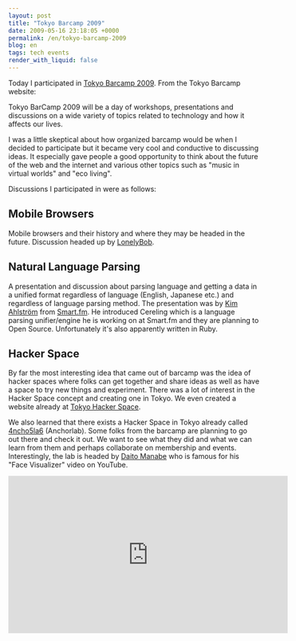 ```yaml
---
layout: post
title: "Tokyo Barcamp 2009"
date: 2009-05-16 23:18:05 +0000
permalink: /en/tokyo-barcamp-2009
blog: en
tags: tech events
render_with_liquid: false
---
```


Today I participated in
[Tokyo Barcamp 2009](http://barcamp.org/BarCamp-Tokyo2009). From the Tokyo
Barcamp website:

Tokyo BarCamp 2009 will be a day of workshops, presentations and discussions on
a wide variety of topics related to technology and how it affects our lives.

I was a little skeptical about how organized barcamp would be when I decided to
participate but it became very cool and conductive to discussing ideas. It
especially gave people a good opportunity to think about the future of the web
and the internet and various other topics such as "music in virtual worlds" and
"eco living".

Discussions I participated in were as follows:

## Mobile Browsers

Mobile browsers and their history and where they may be headed in the future.
Discussion headed up by [LonelyBob](https://twitter.com/LonelyBob).

## Natural Language Parsing

A presentation and discussion about parsing language and getting a data in a
unified format regardless of language (English, Japanese etc.) and regardless
of language parsing method. The presentation was by
[Kim Ahlström](http://twitter.com/kimtaro) from [Smart.fm](http://smart.fm). He
introduced Cereling which is a language parsing unifier/engine he is working on
at Smart.fm and they are planning to Open Source. Unfortunately it's also
apparently written in Ruby.

## Hacker Space

By far the most interesting idea that came out of barcamp was the idea of
hacker spaces where folks can get together and share ideas as well as have a
space to try new things and experiment. There was a lot of interest in the
Hacker Space concept and creating one in Tokyo. We even created a website
already at [Tokyo Hacker Space](http://www.tokyohackerspace.com).

We also learned that there exists a Hacker Space in Tokyo already called
[4ncho5la6](http://456.im/wp/) (Anchorlab). Some folks from the barcamp are
planning to go out there and check it out. We want to see what they did and
what we can learn from them and perhaps collaborate on membership and events.
Interestingly, the lab is headed by [Daito Manabe](http://daito.ws/) who is
famous for his "Face Visualizer" video on YouTube.

<iframe width="560" height="315" src="https://www.youtube.com/embed/YxdlYFCp5Ic?si=iE_Kptr7z__vS7Dd" title="YouTube video player" frameborder="0" allow="accelerometer; autoplay; clipboard-write; encrypted-media; gyroscope; picture-in-picture; web-share" allowfullscreen></iframe>
